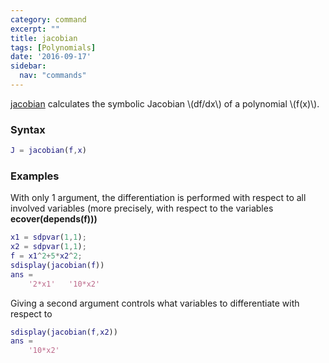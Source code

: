 ```yaml
---
category: command
excerpt: ""
title: jacobian
tags: [Polynomials]
date: '2016-09-17'
sidebar:
  nav: "commands"
---
```


[jacobian](/command/jacobian) calculates the symbolic Jacobian \\(df/dx\\) of a polynomial \\(f(x)\\).

### Syntax

````matlab
J = jacobian(f,x)
````

### Examples

With only 1 argument, the differentiation is performed with respect to all involved variables (more precisely, with respect to the variables **ecover(depends(f)))**

````matlab
x1 = sdpvar(1,1);
x2 = sdpvar(1,1);
f = x1^2+5*x2^2;
sdisplay(jacobian(f))
ans =
    '2*x1'   '10*x2'
````

Giving a second argument controls what variables to differentiate with respect to
````matlab
sdisplay(jacobian(f,x2))
ans =
    '10*x2'
````
